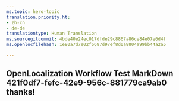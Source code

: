 ```yaml
---
ms.topic: hero-topic
translation.priority.ht:
- zh-cn
- de-de
translationtype: Human Translation
ms.sourcegitcommit: 4bde40e24ec017dfde29c8867a86ce84e07e6d4f
ms.openlocfilehash: 1e80a7d7e02f6687d97ef8d0a8804a99bb44a2a5

---
```

## OpenLocalization Workflow Test MarkDown 421f0df7-fefc-42e9-956c-881779ca9ab0 thanks!



<!--HONumber=Sep16_HO1-->


